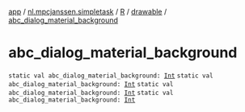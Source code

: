 [app](../../../index.md) / [nl.mpcjanssen.simpletask](../../index.md) / [R](../index.md) / [drawable](index.md) / [abc_dialog_material_background](.)

# abc_dialog_material_background

`static val abc_dialog_material_background: `[`Int`](https://kotlinlang.org/api/latest/jvm/stdlib/kotlin/-int/index.html)
`static val abc_dialog_material_background: `[`Int`](https://kotlinlang.org/api/latest/jvm/stdlib/kotlin/-int/index.html)
`static val abc_dialog_material_background: `[`Int`](https://kotlinlang.org/api/latest/jvm/stdlib/kotlin/-int/index.html)
`static val abc_dialog_material_background: `[`Int`](https://kotlinlang.org/api/latest/jvm/stdlib/kotlin/-int/index.html)